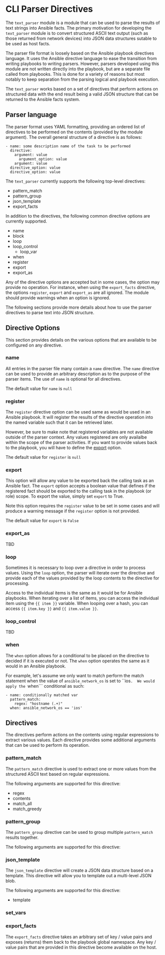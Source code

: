 CLI Parser Directives
=====================
The ```text_parser``` module is a module that can be used to parse the results of
text strings into Ansible facts.  The primary motivation for developing the
```text_parser``` module is to convert structured ASCII text output (such as
those returned from network devices) into  JSON data structures sutable to be 
used as host facts.

The parser file format is loosely based on the Ansible playbook directives
language.  It uses the Ansible directive language to ease the transition from
writing playbooks to writing parsers.  However, parsers developed using this 
module are not written directly into the playbook, but are a separate file
called from playbooks.  This is done for a variety of reasons but most notably
to keep separation from the parsing logical and playbook execution. 

The ```text_parser``` works based on a set of directives that perform actions
on structured data with the end result being a valid JSON structure that can be
returned to the Ansible facts system.

## Parser language 
The parser format uses YAML formatting, providing an ordered list of directives 
to be performed on the contents (provided by the module argument).  The overall 
general structure of a directive is as follows:

```
- name: some description name of the task to be performed
  directive:
    argument: value
      argument_option: value
    argument: value
  directive_option: value
  directive_option: value
```

The ```text_parser``` currently supports the following top-level directives:

* pattern_match
* pattern_group
* json_template
* export_facts

In addition to the directives, the following common directive options are
currently supported.

* name
* block
* loop
* loop_control
    * loop_var
* when
* register
* export
* export_as

Any of the directive options are accepted but in some cases, the option may
provide no operation.  For instance, when using the ```export_facts```
directive, the options ```register```, ```export``` and ```export_as``` are all
ignored.  The module should provide warnings when an option is ignored.

The following sections provide more details about how to use the parser
directives to parse text into JSON structure.

## Directive Options
This section provides details on the various options that are available to be
configured on any directive.

### name
All entries in the parser file many contain a ```name``` directive.  The
```name``` directive can be used to provide an arbitrary description as to the
purpose of the parser items.  The use of ```name``` is optional for all 
directives.


The default value for ```name``` is ```null```

### register
The ```register``` directive option can be used same as would be used in an
Ansible playbook.  It will register the results of the directive operation into
the named variable such that it can be retrieved later.  

However, be sure to make note that registered variables are not available
outside of the parser context.  Any values registered are only availalbe within
the scope of the parser activities.  If you want to provide values back to the
playbook, you will have to define the [export](#export) option.


The default value for ```register``` is ```null```

### export
This option will allow any value to be exported back the calling task as an
Ansible fact.  The ```export``` option accepts a boolean value that defines if
the registered fact should be exported to the calling task in the playbook (or
role) scope.  To export the value, simply set ```export``` to True.  

Note this option requires the ```register``` value to be set in some cases and will
produce a warning message if the ```register``` option is not provided.

The default value for ```export``` is ```False```

### export_as
TBD


### loop
Sometimes it is necessary to loop over a directive in order to process values.
Using the ```loop``` option, the parser will iterate over the directive and
provide each of the values provided by the loop contents to the directive for
processing.  

Access to the individual items is the same as it would be for Ansible
playbooks.  When iterating over a list of items, you can access the individual
item using the ```{{ item }}``` variable.  When looping over a hash, you can
access ```{{ item.key }}``` and ```{{ item.value }}```.

### loop_control
TBD

### when
The ```when``` option allows for a conditional to be placed on the directive to
decided if it is executed or not.  The ```when``` option operates the same as
it would in an Ansible playbook.

For example, let's assume we only want to match perform the match statement
when the value of ```ansible_network_os``` is set to ``ios```.  We would apply
the ```when``` conditional as such:

```
- name: conditionally matched var
  pattern_match:
    regex: "hostname (.+)"
  when: ansible_network_os == 'ios'
```

## Directives
The directives perform actions on the contents using regular expressions to
extract various values.  Each directive provides some additional arguments that
can be used to perform its operation.  

### pattern_match
The ```pattern_match``` directive is used to extract one or more values from
the structured ASCII text based on regular expressions.

The following arguments are supported for this directive:

* regex
* contents
* match_all
* match_greedy


### pattern_group
The ```pattern_group``` directive can be used to group multiple
```pattern_match``` results together.  


The following arguments are supported for this directive:

### json_template
The ```json_template``` directive will create a JSON data structure based on a
template.  This directive will allow you to template out a multi-level JSON
blob.  

The following arguments are supported for this directive:

* template


### set_vars


### export_facts
The ```export_facts``` directive takes an arbitrary set of key / value pairs
and exposes (returns) them back to the playbook global namespace.  Any key /
value pairs that are provided in this directive become available on the host.


